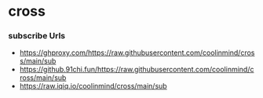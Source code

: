 # cross
### subscribe Urls
- https://ghproxy.com/https://raw.githubusercontent.com/coolinmind/cross/main/sub
- https://github.91chi.fun/https://raw.githubusercontent.com/coolinmind/cross/main/sub
- https://raw.iqiq.io/coolinmind/cross/main/sub
